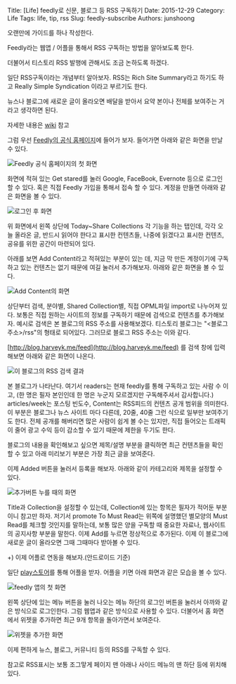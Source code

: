 Title: [Life] feedly로 신문, 블로그 등 RSS 구독하기
Date: 2015-12-29
Category: Life
Tags: life, tip, rss
Slug: feedly-subscribe
Authors: junshoong

오랜만에 가이드를 하나 작성한다.

Feedly라는 웹앱 / 어플을 통해서 RSS 구독하는 방법을 알아보도록 한다.

더불어서 티스토리 RSS 발행에 관해서도 조금 논하도록 하겠다.



일단 RSS구독이라는 개념부터 알아보자. RSS는 Rich Site Summary라고 하기도 하고 Really Simple Syndication 이라고 부르기도 한다.

뉴스나 블로그에 새로운 글이 올라오면 배달을 받아서 요약 본이나 전체를 보여주는 거라고 생각하면 된다.

자세한 내용은 [wiki](https://ko.wikipedia.org/wiki/RSS) 참고



그럼 우선 [Feedly의 공식 홈페이지](https://feedly.com/)에 들어가 보자. 들어가면 아래와 같은 화면을 만날 수 있다.


![Feedly 공식 홈페이지의 첫 화면](/images/2015-12-29/01.png)


화면에 적혀 있는 Get stared를 눌러 Google, FaceBook, Evernote 등으로 로그인 할 수 있다. 혹은 직접 Feedly 가입을 통해서 접속 할 수 있다. 계정을 만들면 아래와 같은 화면을 볼 수 있다.


![로그인 후 화면](/images/2015-12-29/02.png)


위 화면에서 왼쪽 상단에 Today~Share Collections 각 기능을 하는 탭인데, 각각 오늘 올라온 글, 반드시 읽어야 한다고 표시한 컨텐츠들, 나중에 읽겠다고 표시한 컨텐츠, 공유를 위한 공간이 마련되어 있다.

아래를 보면 Add Content라고 적혀있는 부분이 있는 데, 지금 막 만든 계정이기에 구독하고 있는 컨텐츠는 없기 때문에 여길 눌러서 추가해보자. 아래와 같은 화면을 볼 수 있다.




![Add Content의 화면](/images/2015-12-29/03.png)


상단부터 검색, 분야별, Shared Collection별, 직접 OPML파일 import로 나누어져 있다. 보통은 직접 원하는 사이트의 정보를 구독하기 때문에 검색으로 컨텐츠를 추가해보자. 예시로 검색은 본 블로그의 RSS 주소를 사용해보겠다. 티스토리 블로그는 "<블로그 주소>/rss"의 형태로 되어있다. 그러므로 블로그 RSS 주소는 이와 같다.

[http://blog.harveyk.me/feed](http://blog.harveyk.me/feed) 를 검색 창에 입력해보면 아래와 같은 화면이 나온다.


![이 블로그의 RSS 검색 결과](/images/2015-12-29/04.png)


본 블로그가 나타난다. 여기서 readers는 현재 feedly를 통해 구독하고 있는 사람 수 이고, (한 명은 필자 본인인데 한 명은 누군지 모르겠지만 구독해주셔서 감사합니다.) articles/week는 포스팅 빈도수, Content는 RSS피드의 컨텐츠 공개 범위을 의미한다. 이 부분은 블로그나 뉴스 사이트 마다 다른데, 20줄, 40줄 그런 식으로 일부만 보여주기도 한다.
전체 공개를 해버리면 많은 사람이 쉽게 볼 수는 있지만, 직접 들어오는 트래픽이 줄어 광고 수익 등이 감소할 수 있기 때문에 제한을 두기도 한다.

블로그의 내용을 확인해보고 싶으면 제목/설명 부분을 클릭하면 최근 컨텐츠들을 확인 할 수 있고 아래 미리보기 부분은 가장 최근 글을 보여준다.

이제 Added  버튼을 눌러서 등록을 해보자. 아래와 같이 카테고리와 제목을 설정할 수 있다.




![추가버튼 누를 때의 화면](/images/2015-12-29/05.png)


Title과 Collection을 설정할 수 있는데, Collection에 있는 항목은 필자가 적어둔 부분이니 참고만 하자. 저기서 promote To Must Read는 위쪽에 설명했던 별모양의 Must Read를 체크할 것인지를 말하는데, 보통 많은 양을 구독할 때 중요한 자료나, 웹사이트의 공지사항 부분을 말한다. 이제 Add를 누르면 정상적으로 추가된다.  이제 이 블로그에 새로운 글이 올라오면 그때 그때마다 받아볼 수 있다.


+) 이제 어플로 연동을 해보자.(안드로이드 기준)

일단 [play스토어](https://play.google.com/store/apps/details?id=com.devhd.feedly)를 통해 어플을 받자. 어플을 키면 아래 화면과 같은 모습을 볼 수 있다.


![feedly 앱의 첫 화면](/images/2015-12-29/06.png)


왼쪽 상단에 있는 메뉴 버튼을 눌러 나오는 메뉴 하단의 로그인 버튼을 눌러서 아까와 같은 방식으로 로그인한다. 그럼 웹앱과 같은 방식으로 사용할 수 있다. 더불어서 홈 화면에서 위젯을 추가하면 최근 9개 항목을 돌아가면서 보여준다.


![위젯을 추가한 화면](/images/2015-12-29/07.png)


이제 편하게 뉴스, 블로그, 커뮤니티 등의 RSS를 구독할 수 있다.

참고로 RSS표시는 보통 조그맣게 페이지 맨 아래나 사이드 메뉴의 맨 하단 등에 위치해 있다.
